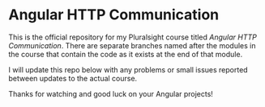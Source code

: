 # Angular HTTP Communication

This is the official repository for my Pluralsight course titled *Angular HTTP Communication*. There are separate
branches named after the modules in the course that contain the code as it exists at the end of that module.

I will update this repo below with any problems or small issues reported between updates to the actual course.

Thanks for watching and good luck on your Angular projects!
